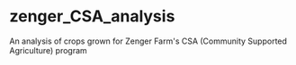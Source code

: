# zenger_CSA_analysis
An analysis of crops grown for Zenger Farm's CSA (Community Supported Agriculture) program
